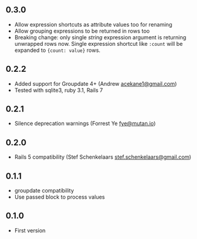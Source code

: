 ## 0.3.0

* Allow expression shortcuts as attribute values too for renaming
* Allow grouping expressions to be returned in rows too
* Breaking change: only single *string* expression argument is returning unwrapped rows now.
  Single expression shortcut like `:count` will be expanded to `{count: value}` rows.

## 0.2.2

* Added support for Groupdate 4+ (Andrew <acekane1@gmail.com>)
* Tested with sqlite3, ruby 3.1, Rails 7

## 0.2.1

* Silence deprecation warnings (Forrest Ye <fye@mutan.io>)

## 0.2.0

* Rails 5 compatibility (Stef Schenkelaars <stef.schenkelaars@gmail.com>)

## 0.1.1

* groupdate compatibility
* Use passed block to process values

## 0.1.0

* First version
